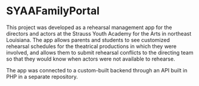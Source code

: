 # SYAAFamilyPortal

This project was developed as a rehearsal management app for the directors and actors at the Strauss Youth Academy for the Arts in northeast Louisiana. The app allows parents and students to see customized rehearsal schedules for the theatrical productions in which they were involved, and allows them to submit rehearsal conflicts to the directing team so that they would know when actors were not available to rehearse.

The app was connected to a custom-built backend through an API built in PHP in a separate repository.
